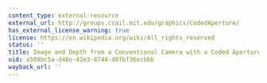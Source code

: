 ```yaml
---
content_type: external-resource
external_url: http://groups.csail.mit.edu/graphics/CodedAperture/
has_external_license_warning: true
license: https://en.wikipedia.org/wiki/All_rights_reserved
status: ''
title: Image and Depth from a Conventional Camera with a Coded Aperture
uid: a509bc5a-d48e-42e3-8744-d8fbf36ecbbb
wayback_url: ''
---
```

